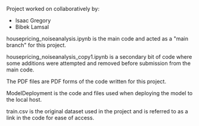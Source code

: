 Project worked on collaboratively by:
- Isaac Gregory
- Bibek Lamsal

housepricing_noiseanalysis.ipynb is the main code and acted as a "main branch" for this project.

housepricing_noiseanalysis_copy1.ipynb is a secondary bit of code where some additions were attempted and removed before submission from the main code.

The PDF files are PDF forms of the code written for this project.

ModelDeployment is the code and files used when deploying the model to the local host.

train.csv is the original dataset used in the project and is referred to as a link in the code for ease of access.
